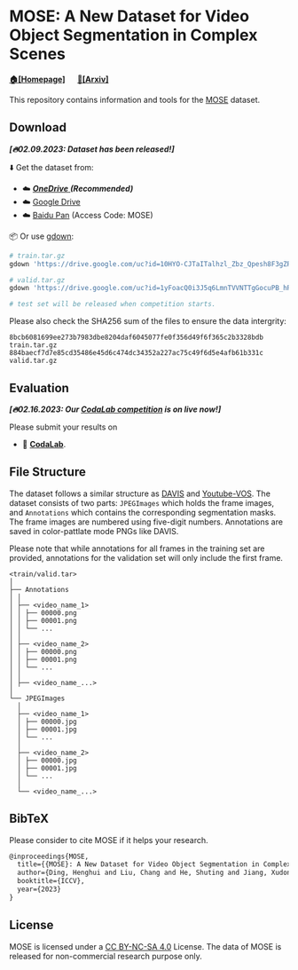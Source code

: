 # MOSE: A New Dataset for Video Object Segmentation in Complex Scenes

**[🏠[Homepage]](https://henghuiding.github.io/MOSE/)** &emsp; **[📄[Arxiv]](https://arxiv.org/abs/2302.01872)**

This repository contains information and tools for the [MOSE](https://henghuiding.github.io/MOSE/) dataset.


## Download

***[🔥02.09.2023: Dataset has been released!]***

⬇️ Get the dataset from: 

 - ☁️ [***OneDrive*** ](https://entuedu-my.sharepoint.com/:f:/g/personal/liuc0058_e_ntu_edu_sg/EjXSfDF7QEZApAVpFJ5rfdABkHCf0k2Va6VDfUy7rpabNw?e=9BVkrz) ***(Recommended)***
 - ☁️ [Google Drive](https://drive.google.com/drive/folders/1vChKHzbboP1k6wd6t95guxxURW3nIXBe?usp=sharing)
 - ☁️ [Baidu Pan](https://pan.baidu.com/s/116p3tQsUqObem8G8FOJ7cA) (Access Code: MOSE) 


📦 Or use [gdown](https://github.com/wkentaro/gdown):

 ```bash
 # train.tar.gz
 gdown 'https://drive.google.com/uc?id=10HYO-CJTaITalhzl_Zbz_Qpesh8F3gZR'
 
 # valid.tar.gz
 gdown 'https://drive.google.com/uc?id=1yFoacQ0i3J5q6LmnTVVNTTgGocuPB_hR'
 
 # test set will be released when competition starts.
 ```

Please also check the SHA256 sum of the files to ensure the data intergrity:

```
8bcb6081699ee273b7983dbe8204daf6045077fe0f356d49f6f365c2b3328bdb train.tar.gz
884baecf7d7e85cd35486e45d6c474dc34352a227ac75c49f6d5e4afb61b331c valid.tar.gz
```


## Evaluation

***[🔥02.16.2023: Our [CodaLab competition](https://codalab.lisn.upsaclay.fr/competitions/10703) is on live now!]***

Please submit your results on 
 - 💯 [**CodaLab**](https://codalab.lisn.upsaclay.fr/competitions/10703).


## File Structure

The dataset follows a similar structure as [DAVIS](https://davischallenge.org/) and [Youtube-VOS](https://youtube-vos.org/). The dataset consists of two parts: `JPEGImages` which holds the frame images, and `Annotations` which contains the corresponding segmentation masks. The frame images are numbered using five-digit numbers. Annotations are saved in color-pattlate mode PNGs like DAVIS.

Please note that while annotations for all frames in the training set are provided, annotations for the validation set will only include the first frame.

```
<train/valid.tar>
│
├── Annotations
│ │ 
│ ├── <video_name_1>
│ │ ├── 00000.png
│ │ ├── 00001.png
│ │ └── ...
│ │ 
│ ├── <video_name_2>
│ │ ├── 00000.png
│ │ ├── 00001.png
│ │ └── ...
│ │ 
│ ├── <video_name_...>
│ 
└── JPEGImages
  │ 
  ├── <video_name_1>
  │ ├── 00000.jpg
  │ ├── 00001.jpg
  │ └── ...
  │ 
  ├── <video_name_2>
  │ ├── 00000.jpg
  │ ├── 00001.jpg
  │ └── ...
  │ 
  └── <video_name_...>

```


## BibTeX
Please consider to cite MOSE if it helps your research.

```latex
@inproceedings{MOSE,
  title={{MOSE}: A New Dataset for Video Object Segmentation in Complex Scenes},
  author={Ding, Henghui and Liu, Chang and He, Shuting and Jiang, Xudong and Torr, Philip HS and Bai, Song},
  booktitle={ICCV},
  year={2023}
}
```

## License
MOSE is licensed under a [CC BY-NC-SA 4.0](https://creativecommons.org/licenses/by-nc-sa/4.0/) License. The data of MOSE is released for non-commercial research purpose only.

